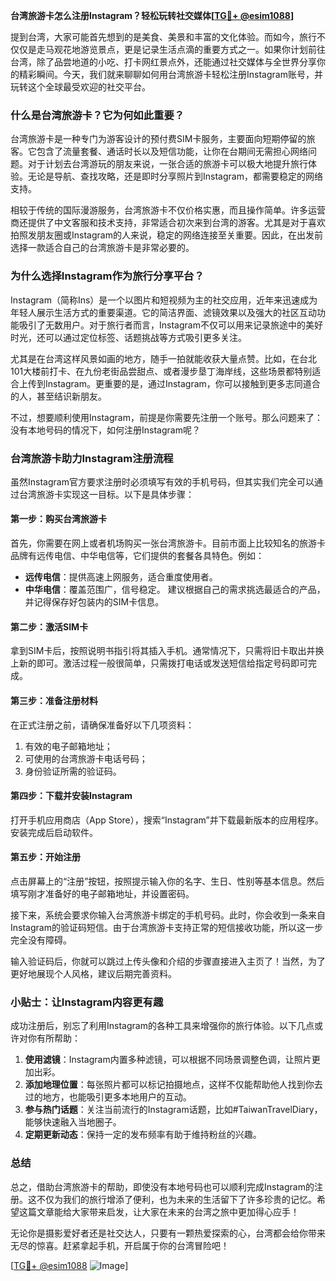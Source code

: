 **台湾旅游卡怎么注册Instagram？轻松玩转社交媒体[[TG💪+ @esim1088](https://t.me/s/esim1088)]**

提到台湾，大家可能首先想到的是美食、美景和丰富的文化体验。而如今，旅行不仅仅是走马观花地游览景点，更是记录生活点滴的重要方式之一。如果你计划前往台湾，除了品尝地道的小吃、打卡网红景点外，还能通过社交媒体与全世界分享你的精彩瞬间。今天，我们就来聊聊如何用台湾旅游卡轻松注册Instagram账号，并玩转这个全球最受欢迎的社交平台。

### **什么是台湾旅游卡？它为何如此重要？**

台湾旅游卡是一种专门为游客设计的预付费SIM卡服务，主要面向短期停留的旅客。它包含了流量套餐、通话时长以及短信功能，让你在台期间无需担心网络问题。对于计划去台湾游玩的朋友来说，一张合适的旅游卡可以极大地提升旅行体验。无论是导航、查找攻略，还是即时分享照片到Instagram，都需要稳定的网络支持。

相较于传统的国际漫游服务，台湾旅游卡不仅价格实惠，而且操作简单。许多运营商还提供了中文客服和技术支持，非常适合初次来到台湾的游客。尤其是对于喜欢拍照发朋友圈或Instagram的人来说，稳定的网络连接至关重要。因此，在出发前选择一款适合自己的台湾旅游卡是非常必要的。

### **为什么选择Instagram作为旅行分享平台？**

Instagram（简称Ins）是一个以图片和短视频为主的社交应用，近年来迅速成为年轻人展示生活方式的重要渠道。它的简洁界面、滤镜效果以及强大的社区互动功能吸引了无数用户。对于旅行者而言，Instagram不仅可以用来记录旅途中的美好时光，还可以通过定位标签、话题挑战等方式吸引更多关注。

尤其是在台湾这样风景如画的地方，随手一拍就能收获大量点赞。比如，在台北101大楼前打卡、在九份老街品尝甜点、或者漫步垦丁海岸线，这些场景都特别适合上传到Instagram。更重要的是，通过Instagram，你可以接触到更多志同道合的人，甚至结识新朋友。

不过，想要顺利使用Instagram，前提是你需要先注册一个账号。那么问题来了：没有本地号码的情况下，如何注册Instagram呢？

### **台湾旅游卡助力Instagram注册流程**

虽然Instagram官方要求注册时必须填写有效的手机号码，但其实我们完全可以通过台湾旅游卡实现这一目标。以下是具体步骤：

#### **第一步：购买台湾旅游卡**
首先，你需要在网上或者机场购买一张台湾旅游卡。目前市面上比较知名的旅游卡品牌有远传电信、中华电信等，它们提供的套餐各具特色。例如：
- **远传电信**：提供高速上网服务，适合重度使用者。
- **中华电信**：覆盖范围广，信号稳定。
建议根据自己的需求挑选最适合的产品，并记得保存好包装内的SIM卡信息。

#### **第二步：激活SIM卡**
拿到SIM卡后，按照说明书指引将其插入手机。通常情况下，只需将旧卡取出并换上新的即可。激活过程一般很简单，只需拨打电话或发送短信给指定号码即可完成。

#### **第三步：准备注册材料**
在正式注册之前，请确保准备好以下几项资料：
1. 有效的电子邮箱地址；
2. 可使用的台湾旅游卡电话号码；
3. 身份验证所需的验证码。

#### **第四步：下载并安装Instagram**
打开手机应用商店（App Store），搜索“Instagram”并下载最新版本的应用程序。安装完成后启动软件。

#### **第五步：开始注册**
点击屏幕上的“注册”按钮，按照提示输入你的名字、生日、性别等基本信息。然后填写刚才准备好的电子邮箱地址，并设置密码。

接下来，系统会要求你输入台湾旅游卡绑定的手机号码。此时，你会收到一条来自Instagram的验证码短信。由于台湾旅游卡支持正常的短信接收功能，所以这一步完全没有障碍。

输入验证码后，你就可以跳过上传头像和介绍的步骤直接进入主页了！当然，为了更好地展现个人风格，建议后期完善资料。

### **小贴士：让Instagram内容更有趣**

成功注册后，别忘了利用Instagram的各种工具来增强你的旅行体验。以下几点或许对你有所帮助：
1. **使用滤镜**：Instagram内置多种滤镜，可以根据不同场景调整色调，让照片更加出彩。
2. **添加地理位置**：每张照片都可以标记拍摄地点，这样不仅能帮助他人找到你去过的地方，也能吸引更多本地用户的互动。
3. **参与热门话题**：关注当前流行的Instagram话题，比如#TaiwanTravelDiary，能够快速融入当地圈子。
4. **定期更新动态**：保持一定的发布频率有助于维持粉丝的兴趣。

### **总结**

总之，借助台湾旅游卡的帮助，即使没有本地号码也可以顺利完成Instagram的注册。这不仅为我们的旅行增添了便利，也为未来的生活留下了许多珍贵的记忆。希望这篇文章能给大家带来启发，让大家在未来的台湾之旅中更加得心应手！

无论你是摄影爱好者还是社交达人，只要有一颗热爱探索的心，台湾都会给你带来无尽的惊喜。赶紧拿起手机，开启属于你的台湾冒险吧！

[[TG💪+ @esim1088](https://t.me/s/esim1088) ![Image](https://i.postimg.cc/4NQfJmqS/Snipaste-2025-05-13-00-14-12.png)]